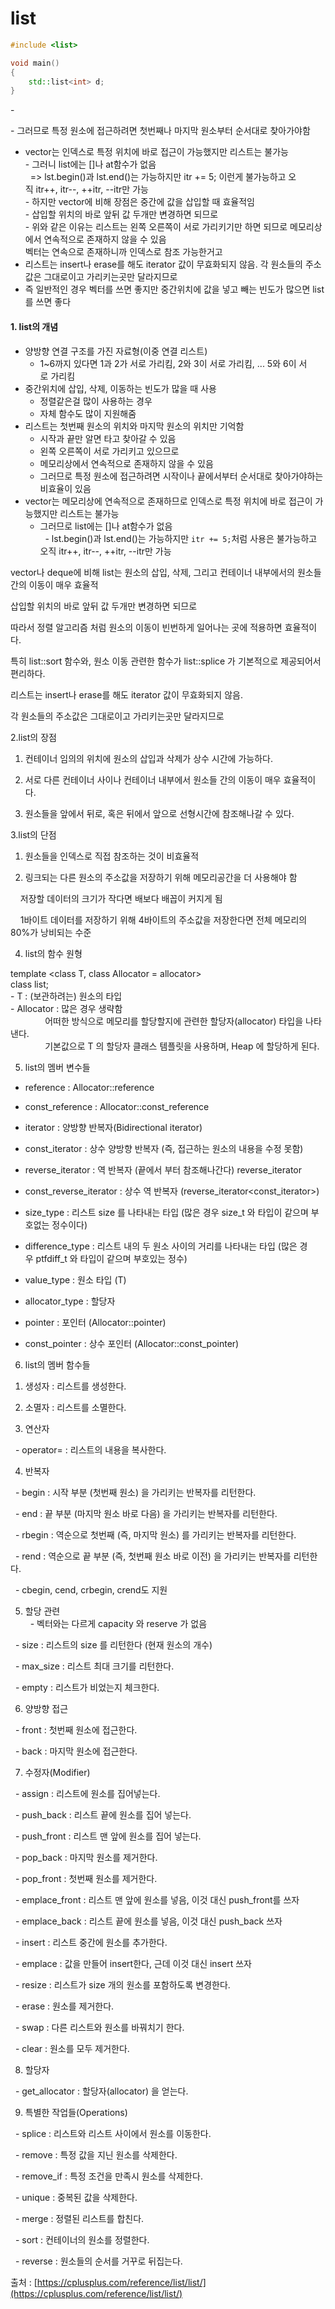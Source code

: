 # list

```C++
#include <list>

void main()
{
    std::list<int> d;
}
```




- 

- 그러므로 특정 원소에 접근하려면 첫번째나 마지막 원소부터 순서대로 찾아가야함

- vector는 인덱스로 특정 위치에 바로 접근이 가능했지만 리스트는 불가능  
- 그러니 list에는 []나 at함수가 없음  
  => lst.begin()과 lst.end()는 가능하지만 itr += 5; 이런게 불가능하고 오직 itr++, itr--, ++itr, --itr만 가능  
- 하지만 vector에 비해 장점은 중간에 값을 삽입할 때 효율적임  
- 삽입할 위치의 바로 앞뒤 값 두개만 변경하면 되므로  
- 위와 같은 이유는 리스트는 왼쪽 오른쪽이 서로 가리키기만 하면 되므로 메모리상에서 연속적으로 존재하지 않을 수 있음  
벡터는 연속으로 존재하니까 인덱스로 참조 가능한거고  
- 리스트는 insert나 erase를 해도 iterator 값이 무효화되지 않음. 각 원소들의 주소값은 그대로이고 가리키는곳만 달라지므로  
- 즉 일반적인 경우 벡터를 쓰면 좋지만 중간위치에 값을 넣고 빼는 빈도가 많으면 list를 쓰면 좋다  

#### 1. list의 개념
- 양방향 연결 구조를 가진 자료형(이중 연결 리스트)
	- 1~6까지 있다면 1과 2가 서로 가리킴, 2와 3이 서로 가리킴, ... 5와 6이 서로 가리킴
- 중간위치에 삽입, 삭제, 이동하는 빈도가 많을 때 사용
	- 정렬같은걸 많이 사용하는 경우
	- 자체 함수도 많이 지원해줌
- 리스트는 첫번째 원소의 위치와 마지막 원소의 위치만 기억함
	- 시작과 끝만 알면 타고 찾아갈 수 있음
	- 왼쪽 오른쪽이 서로 가리키고 있으므로
	- 메모리상에서 연속적으로 존재하지 않을 수 있음
	- 그러므로 특정 원소에 접근하려면 시작이나 끝에서부터 순서대로 찾아가야하는 비효율이 있음
- vector는 메모리상에 연속적으로 존재하므로 인덱스로 특정 위치에 바로 접근이 가능했지만 리스트는 불가능  
	- 그러므로 list에는 []나 at함수가 없음  
	  - lst.begin()과 lst.end()는 가능하지만 `itr += 5;`처럼 사용은 불가능하고 오직 itr++, itr--, ++itr, --itr만 가능

vector나 deque에 비해 list는 원소의 삽입, 삭제, 그리고 컨테이너 내부에서의 원소들 간의 이동이 매우 효율적

삽입할 위치의 바로 앞뒤 값 두개만 변경하면 되므로

따라서 정렬 알고리즘 처럼 원소의 이동이 빈번하게 일어나는 곳에 적용하면 효율적이다.

특히 list::sort 함수와, 원소 이동 관련한 함수가 list::splice 가 기본적으로 제공되어서 편리하다.

리스트는 insert나 erase를 해도 iterator 값이 무효화되지 않음.

각 원소들의 주소값은 그대로이고 가리키는곳만 달라지므로

2.list의 장점

1) 컨테이너 임의의 위치에 원소의 삽입과 삭제가 상수 시간에 가능하다.

2) 서로 다른 컨테이너 사이나 컨테이너 내부에서 원소들 간의 이동이 매우 효율적이다.

3) 원소들을 앞에서 뒤로, 혹은 뒤에서 앞으로 선형시간에 참조해나갈 수 있다.

  
3.list의 단점

1) 원소들을 인덱스로 직접 참조하는 것이 비효율적

2) 링크되는 다른 원소의 주소값을 저장하기 위해 메모리공간을 더 사용해야 함

    저장할 데이터의 크기가 작다면 배보다 배꼽이 커지게 됨

    1바이트 데이터를 저장하기 위해 4바이트의 주소값을 저장한다면 전체 메모리의 80%가 낭비되는 수준

  
4. list의 함수 원형

template <class T, class Allocator = allocator<T>>  
class list;  
- T : (보관하려는) 원소의 타입  
- Allocator : 많은 경우 생략함  
              어떠한 방식으로 메모리를 할당할지에 관련한 할당자(allocator) 타입을 나타낸다.   
              기본값으로 T 의 할당자 클래스 템플릿을 사용하며, Heap 에 할당하게 된다.

  
5. list의 멤버 변수들

- reference : Allocator::reference

- const_reference : Allocator::const_reference

- iterator : 양방향 반복자(Bidirectional iterator)

- const_iterator : 상수 양방향 반복자 (즉, 접근하는 원소의 내용을 수정 못함)

- reverse_iterator : 역 반복자 (끝에서 부터 참조해나간다) reverse_iterator<iterator>

- const_reverse_iterator : 상수 역 반복자 (reverse_iterator<const_iterator>)

- size_type : 리스트 size 를 나타내는 타입 (많은 경우 size_t 와 타입이 같으며 부호없는 정수이다)

- difference_type : 리스트 내의 두 원소 사이의 거리를 나타내는 타입 (많은 경우 ptfdiff_t 와 타입이 같으며 부호있는 정수)

- value_type : 원소 타입 (T)

- allocator_type : 할당자

- pointer : 포인터 (Allocator::pointer)

- const_pointer : 상수 포인터 (Allocator::const_pointer)

  
6. list의 멤버 함수들

1) 생성자 : 리스트를 생성한다.

2) 소멸자 : 리스트를 소멸한다.

3) 연산자

  - operator= : 리스트의 내용을 복사한다.

4) 반복자

  - begin : 시작 부분 (첫번째 원소) 을 가리키는 반복자를 리턴한다.

  - end : 끝 부분 (마지막 원소 바로 다음) 을 가리키는 반복자를 리턴한다.

  - rbegin : 역순으로 첫번째 (즉, 마지막 원소) 를 가리키는 반복자를 리턴한다.

  - rend : 역순으로 끝 부분 (즉, 첫번째 원소 바로 이전) 을 가리키는 반복자를 리턴한다.

  - cbegin, cend, crbegin, crend도 지원

5) 할당 관련  
  - 벡터와는 다르게 capacity 와 reserve 가 없음

  - size : 리스트의 size 를 리턴한다 (현재 원소의 개수)

  - max_size : 리스트 최대 크기를 리턴한다.

  - empty : 리스트가 비었는지 체크한다.

6) 양방향 접근

  - front : 첫번째 원소에 접근한다.

  - back : 마지막 원소에 접근한다.

7) 수정자(Modifier)

  - assign : 리스트에 원소를 집어넣는다.

  - push_back : 리스트 끝에 원소를 집어 넣는다.

  - push_front : 리스트 맨 앞에 원소를 집어 넣는다.

  - pop_back : 마지막 원소를 제거한다.

  - pop_front : 첫번째 원소를 제거한다.

  - emplace_front : 리스트 맨 앞에 원소를 넣음, 이것 대신 push_front를 쓰자

  - emplace_back : 리스트 끝에 원소를 넣음, 이것 대신 push_back 쓰자

  - insert : 리스트 중간에 원소를 추가한다.

  - emplace : 값을 만들어 insert한다, 근데 이것 대신 insert 쓰자

  - resize : 리스트가 size 개의 원소를 포함하도록 변경한다.

  - erase : 원소를 제거한다.

  - swap : 다른 리스트와 원소를 바꿔치기 한다.

  - clear : 원소를 모두 제거한다.

8) 할당자

  - get_allocator : 할당자(allocator) 을 얻는다.

9) 특별한 작업들(Operations)

  - splice : 리스트와 리스트 사이에서 원소를 이동한다.

  - remove : 특정 값을 지닌 원소를 삭제한다.

  - remove_if : 특정 조건을 만족시 원소를 삭제한다.

  - unique : 중복된 값을 삭제한다.

  - merge : 정렬된 리스트를 합친다.

  - sort : 컨테이너의 원소를 정렬한다.

  - reverse : 원소들의 순서를 거꾸로 뒤집는다.

출처 : [https://cplusplus.com/reference/list/list/](https://cplusplus.com/reference/list/list/)